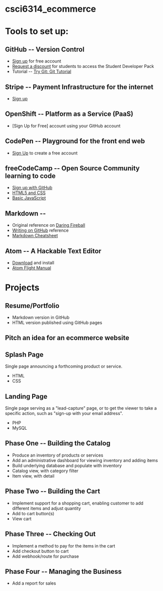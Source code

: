 # csci6314_ecommerce

# Tools to set up:

## GitHub -- Version Control

* [Sign up](https://github.com/) for free account
* [Request a discount](https://education.github.com/) for students to access the Student Developer Pack
* Tutorial -- [Try Git: Git Tutorial](https://try.github.io)

## Stripe -- Payment Infrastructure for the internet

* [Sign up](https://stripe.com/)

## OpenShift -- Platform as a Service (PaaS)

* [Sign Up for Free] account using your GitHub account

## CodePen -- Playground for the front end web

* [Sign Up](http://codepen.io/) to create a free account

## freeCodeCamp -- Open Source Community learning to code

* [Sign up with GitHub](https://www.freecodecamp.com/signin)
* [HTML5 and CSS](https://www.freecodecamp.com/challenges/say-hello-to-html-elements)
* [Basic JavaScript](https://www.freecodecamp.com/challenges/comment-your-javascript-code)

## Markdown -- 

* Original reference on [Daring Fireball](http://daringfireball.net/projects/markdown/)
* [Writing on GitHub](https://help.github.com/categories/writing-on-github/) reference
* [Markdown Cheatsheet](https://github.com/adam-p/markdown-here/wiki/Markdown-Cheatsheet)

## Atom -- A Hackable Text Editor

* [Download](https://atom.io/) and install 
* [Atom Flight Manual](http://flight-manual.atom.io/)

# Projects

## Resume/Portfolio

* Markdown version in GitHub
* HTML version published using GitHub pages

## Pitch an idea for an ecommerce website

## Splash Page

Single page announcing a forthcoming product or service. 

* HTML
* CSS

## Landing Page

Single page serving as a "lead-capture" page, or to get the viewer to take a specific action, such as "sign-up with your email address".

* PHP
* MySQL

## Phase One -- Building the Catalog

* Produce an inventory of products or services
* Add an administrative dashboard for viewing inventory and adding items
* Build underlying database and populate with inventory
* Catalog view, with category filter
* Item view, with detail

## Phase Two -- Building the Cart

* Implement support for a shopping cart, enabling customer to add different items and adjust quantity
* Add to cart button(s)
* View cart

## Phase Three -- Checking Out

* Implement a method to pay for the items in the cart
* Add checkout button to cart
* Add webhook/route for purchase

## Phase Four -- Managing the Business

* Add a report for sales
